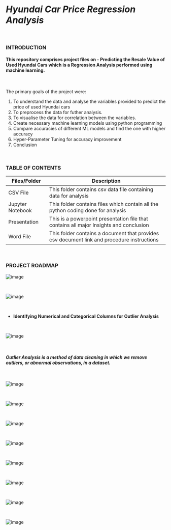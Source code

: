 # *Hyundai Car Price Regression Analysis*  

<br />


### **INTRODUCTION**

####  This repository comprises project files on - Predicting the Resale Value of Used Hyundai Cars which is a Regression Analysis performed using machine learning. 

<br/>

The primary goals of the project were:

1. To understand the data and analyse the variables provided to predict the price of used Hyundai cars
2. To preprocess the data for futher analysis.
3. To visualise the data for correlation between the variables.
4. Create necessary machine learning models using python programming
5. Compare accuracies of different ML models and find the one with higher accuracy
6. Hyper-Parameter Tuning for accuracy improvement
7. Conclusion


<br />

### **TABLE OF CONTENTS**

| Files/Folder | Description |
| -----------  | ----------- |
| CSV File  | This folder contains csv data file containing data for analysis           |
| Jupyter Notebook    | This folder contains files which contain all the python coding done for analysis     |
| Presentation | This is a powerpoint presentation file that contains all major Insights and conclusion |
| Word File | This folder contains a document that provides csv document link and procedure instructions   |



<br />

### **PROJECT ROADMAP**

![image](https://github.com/Rushikesh-Kharat/Hyundai-Car-Price-Regression-Analysis/assets/99657888/6335cf9c-ba99-4b1f-bfcf-2c842c82889b)


<br />

![image](https://github.com/Rushikesh-Kharat/Hyundai-Car-Price-Regression-Analysis/assets/99657888/b9e64753-2f3f-4595-9e43-3f9c95e345cc)

<br />

- **Identifying Numerical and Categorical Columns for Outlier Analysis**

<br />


![image](https://github.com/Rushikesh-Kharat/Hyundai-Car-Price-Regression-Analysis/assets/99657888/c915d0e9-284b-4f71-8846-fe0617e6d4dd)

<br />

#### *Outlier Analysis is a method of data cleaning in which we remove outliers, or abnormal observations, in a dataset.*

<br />


![image](https://github.com/Rushikesh-Kharat/Hyundai-Car-Price-Regression-Analysis/assets/99657888/d7622149-8502-4ed1-8891-ce5338719fcc)

<br />

![image](https://github.com/Rushikesh-Kharat/Hyundai-Car-Price-Regression-Analysis/assets/99657888/223f4cb1-ecf2-4b09-810d-12ef7753502b)

<br />

![image](https://github.com/Rushikesh-Kharat/Hyundai-Car-Price-Regression-Analysis/assets/99657888/51a047ca-46aa-4d32-aec4-9775f64ce8ba)

<br />

![image](https://github.com/Rushikesh-Kharat/Hyundai-Car-Price-Regression-Analysis/assets/99657888/d3904f98-33f3-4cd9-af39-0eda6ac6a70c)

<br />

![image](https://github.com/Rushikesh-Kharat/Hyundai-Car-Price-Regression-Analysis/assets/99657888/5351eb60-a8ed-4e70-a1a2-0cc176355fbe)

<br />

![image](https://github.com/Rushikesh-Kharat/Hyundai-Car-Price-Regression-Analysis/assets/99657888/1afb3080-3bcb-4bc2-9998-693a1719f980)

<br />

![image](https://github.com/Rushikesh-Kharat/Hyundai-Car-Price-Regression-Analysis/assets/99657888/b4180152-12c0-406f-a7b7-491d8a320036)

<br />

![image](https://github.com/Rushikesh-Kharat/Hyundai-Car-Price-Regression-Analysis/assets/99657888/7d054fbd-92a9-4f11-95e7-f9c4135572f6)

<br />










